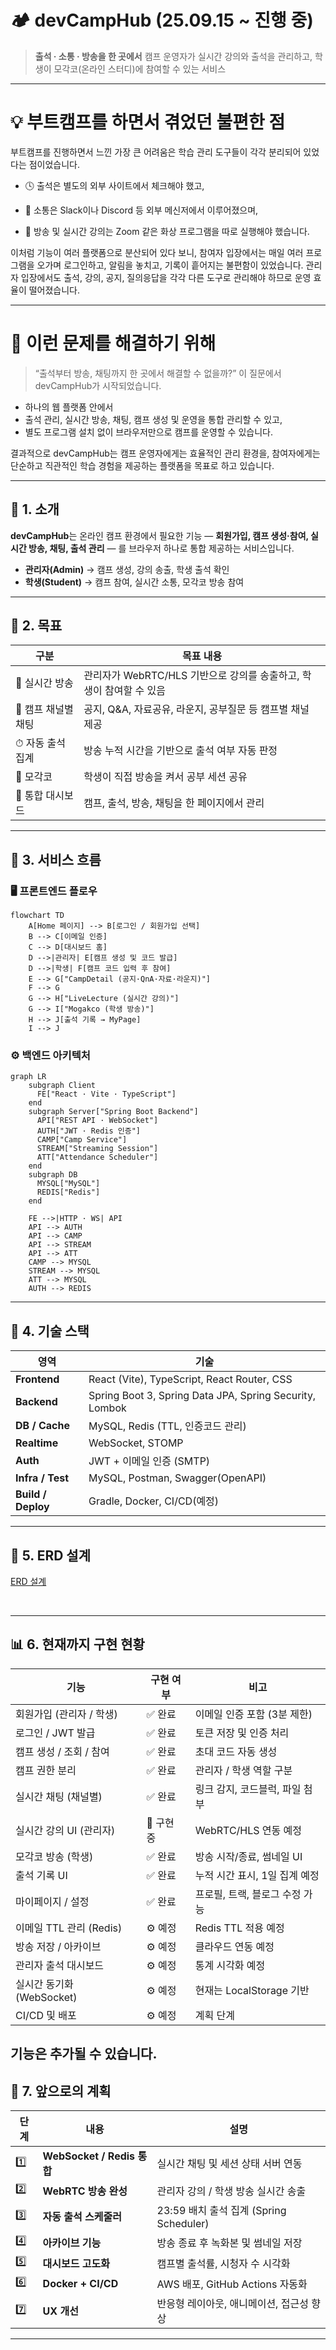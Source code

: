 # 🏕️ devCampHub (25.09.15 ~ 진행 중)

> **출석 · 소통 · 방송을 한 곳에서**
> 캠프 운영자가 실시간 강의와 출석을 관리하고,
> 학생이 모각코(온라인 스터디)에 참여할 수 있는 서비스

---

# 💡 부트캠프를 하면서 겪었던 불편한 점

부트캠프를 진행하면서 느낀 가장 큰 어려움은
학습 관리 도구들이 각각 분리되어 있었다는 점이었습니다.

- 🕓 출석은 별도의 외부 사이트에서 체크해야 했고,

- 💬 소통은 Slack이나 Discord 등 외부 메신저에서 이루어졌으며,

- 🎥 방송 및 실시간 강의는 Zoom 같은 화상 프로그램을 따로 실행해야 했습니다.

이처럼 기능이 여러 플랫폼으로 분산되어 있다 보니,
참여자 입장에서는 매일 여러 프로그램을 오가며 로그인하고, 알림을 놓치고, 기록이 흩어지는 불편함이 있었습니다.
관리자 입장에서도 출석, 강의, 공지, 질의응답을 각각 다른 도구로 관리해야 하므로 운영 효율이 떨어졌습니다.

---

# 💭 이런 문제를 해결하기 위해

> “출석부터 방송, 채팅까지 한 곳에서 해결할 수 없을까?”
> 이 질문에서 devCampHub가 시작되었습니다.

- 하나의 웹 플랫폼 안에서
- 출석 관리, 실시간 방송, 채팅, 캠프 생성 및 운영을 통합 관리할 수 있고,
- 별도 프로그램 설치 없이 브라우저만으로 캠프를 운영할 수 있습니다.

결과적으로 devCampHub는
캠프 운영자에게는 효율적인 관리 환경을,
참여자에게는 단순하고 직관적인 학습 경험을 제공하는 플랫폼을 목표로 하고 있습니다.

--- 

## 📘 1. 소개

**devCampHub**는
온라인 캠프 환경에서 필요한 기능 —
**회원가입, 캠프 생성·참여, 실시간 방송, 채팅, 출석 관리** — 를
브라우저 하나로 통합 제공하는 서비스입니다.

* **관리자(Admin)** → 캠프 생성, 강의 송출, 학생 출석 확인
* **학생(Student)** → 캠프 참여, 실시간 소통, 모각코 방송 참여

---

## 🎯 2. 목표

| 구분           | 목표 내용                                       |
| ------------ | ------------------------------------------- |
| 🎥 실시간 방송    | 관리자가 WebRTC/HLS 기반으로 강의를 송출하고, 학생이 참여할 수 있음 |
| 💬 캠프 채널별 채팅 | 공지, Q&A, 자료공유, 라운지, 공부질문 등 캠프별 채널 제공        |
| ⏱ 자동 출석 집계   | 방송 누적 시간을 기반으로 출석 여부 자동 판정                  |
| 🧭 모각코       | 학생이 직접 방송을 켜서 공부 세션 공유                      |
| 🧩 통합 대시보드   | 캠프, 출석, 방송, 채팅을 한 페이지에서 관리                  |

---

## 🔁 3. 서비스 흐름

### 🖥 프론트엔드 플로우

```mermaid
flowchart TD
    A[Home 페이지] --> B[로그인 / 회원가입 선택]
    B --> C[이메일 인증]
    C --> D[대시보드 홈]
    D -->|관리자| E[캠프 생성 및 코드 발급]
    D -->|학생| F[캠프 코드 입력 후 참여]
    E --> G["CampDetail (공지·QnA·자료·라운지)"]
    F --> G
    G --> H["LiveLecture (실시간 강의)"]
    G --> I["Mogakco (학생 방송)"]
    H --> J[출석 기록 → MyPage]
    I --> J

```

### ⚙️ 백엔드 아키텍처

```mermaid
graph LR
    subgraph Client
      FE["React · Vite · TypeScript"]
    end
    subgraph Server["Spring Boot Backend"]
      API["REST API · WebSocket"]
      AUTH["JWT · Redis 인증"]
      CAMP["Camp Service"]
      STREAM["Streaming Session"]
      ATT["Attendance Scheduler"]
    end
    subgraph DB
      MYSQL["MySQL"]
      REDIS["Redis"]
    end

    FE -->|HTTP · WS| API
    API --> AUTH
    API --> CAMP
    API --> STREAM
    API --> ATT
    CAMP --> MYSQL
    STREAM --> MYSQL
    ATT --> MYSQL
    AUTH --> REDIS

```

---

## 🧱 4. 기술 스택

| 영역                 | 기술                                                      |
| ------------------ | ------------------------------------------------------- |
| **Frontend**       | React (Vite), TypeScript, React Router, CSS             |
| **Backend**        | Spring Boot 3, Spring Data JPA, Spring Security, Lombok |
| **DB / Cache**     | MySQL, Redis (TTL, 인증코드 관리)                             |
| **Realtime**       | WebSocket, STOMP                                        |
| **Auth**           | JWT + 이메일 인증 (SMTP)                                     |
| **Infra / Test**   | MySQL, Postman, Swagger(OpenAPI)                 |
| **Build / Deploy** | Gradle, Docker, CI/CD(예정)                               |

---

## 🚧  5. ERD 설계

[ERD 설계](https://github.com/TaeDongUm/devCampHub/wiki/ERD)

<br>

---

## 📊 6. 현재까지 구현 현황

| 기능                  | 구현 여부 | 비고                  |
| ------------------- | ----- | ------------------- |
| 회원가입 (관리자 / 학생)     | ✅ 완료  | 이메일 인증 포함 (3분 제한)   |
| 로그인 / JWT 발급        | ✅ 완료  | 토큰 저장 및 인증 처리       |
| 캠프 생성 / 조회 / 참여     | ✅ 완료  | 초대 코드 자동 생성         |
| 캠프 권한 분리            | ✅ 완료 | 관리자 / 학생 역할 구분      |
| 실시간 채팅 (채널별)        | ✅ 완료 | 링크 감지, 코드블럭, 파일 첨부  |
| 실시간 강의 UI (관리자)     | 🚧 구현 중 | WebRTC/HLS 연동 예정    |
| 모각코 방송 (학생)         | ✅ 완료 | 방송 시작/종료, 썸네일 UI    |
| 출석 기록 UI            | ✅ 완료  | 누적 시간 표시, 1일 집계 예정  |
| 마이페이지 / 설정          | ✅ 완료  | 프로필, 트랙, 블로그 수정 가능  |
| 이메일 TTL 관리 (Redis)  | ⚙️ 예정 | Redis TTL 적용 예정     |
| 방송 저장 / 아카이브        | ⚙️ 예정 | 클라우드 연동 예정          |
| 관리자 출석 대시보드         | ⚙️ 예정 | 통계 시각화 예정           |
| 실시간 동기화 (WebSocket) | ⚙️ 예정 | 현재는 LocalStorage 기반 |
| CI/CD 및 배포          | ⚙️ 예정  | 계획 단계               |

기능은 추가될 수 있습니다.
---

## 🚀 7. 앞으로의 계획

| 단계  | 내용                       | 설명                                |
| --- | ------------------------ | --------------------------------- |
| 1️⃣ | **WebSocket / Redis 통합** | 실시간 채팅 및 세션 상태 서버 연동              |
| 2️⃣ | **WebRTC 방송 완성**         | 관리자 강의 / 학생 방송 실시간 송출             |
| 3️⃣ | **자동 출석 스케줄러**           | 23:59 배치 출석 집계 (Spring Scheduler) |
| 4️⃣ | **아카이브 기능**              | 방송 종료 후 녹화본 및 썸네일 저장              |
| 5️⃣ | **대시보드 고도화**             | 캠프별 출석률, 시청자 수 시각화                |
| 6️⃣ | **Docker + CI/CD**       | AWS 배포, GitHub Actions 자동화        |
| 7️⃣ | **UX 개선**                | 반응형 레이아웃, 애니메이션, 접근성 향상           |

---


